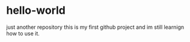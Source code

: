 # hello-world
just another repository
this is my first github project and im still learnign how to use it.

